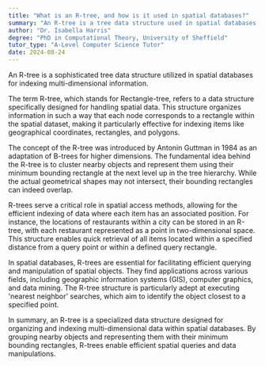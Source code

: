 ```yaml
---
title: "What is an R-tree, and how is it used in spatial databases?"
summary: "An R-tree is a tree data structure used in spatial databases to index multi-dimensional information."
author: "Dr. Isabella Harris"
degree: "PhD in Computational Theory, University of Sheffield"
tutor_type: "A-Level Computer Science Tutor"
date: 2024-08-24
---
```


An R-tree is a sophisticated tree data structure utilized in spatial databases for indexing multi-dimensional information.

The term R-tree, which stands for Rectangle-tree, refers to a data structure specifically designed for handling spatial data. This structure organizes information in such a way that each node corresponds to a rectangle within the spatial dataset, making it particularly effective for indexing items like geographical coordinates, rectangles, and polygons.

The concept of the R-tree was introduced by Antonin Guttman in 1984 as an adaptation of B-trees for higher dimensions. The fundamental idea behind the R-tree is to cluster nearby objects and represent them using their minimum bounding rectangle at the next level up in the tree hierarchy. While the actual geometrical shapes may not intersect, their bounding rectangles can indeed overlap.

R-trees serve a critical role in spatial access methods, allowing for the efficient indexing of data where each item has an associated position. For instance, the locations of restaurants within a city can be stored in an R-tree, with each restaurant represented as a point in two-dimensional space. This structure enables quick retrieval of all items located within a specified distance from a query point or within a defined query rectangle.

In spatial databases, R-trees are essential for facilitating efficient querying and manipulation of spatial objects. They find applications across various fields, including geographic information systems (GIS), computer graphics, and data mining. The R-tree structure is particularly adept at executing 'nearest neighbor' searches, which aim to identify the object closest to a specified point.

In summary, an R-tree is a specialized data structure designed for organizing and indexing multi-dimensional data within spatial databases. By grouping nearby objects and representing them with their minimum bounding rectangles, R-trees enable efficient spatial queries and data manipulations.
    